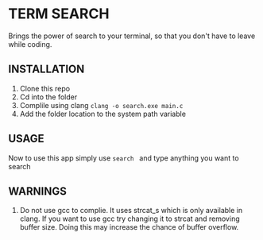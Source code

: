 # TERM SEARCH
Brings the power of search to your terminal, so that you don't have to leave while coding.  
 
## INSTALLATION  
1. Clone this repo  
2. Cd into the folder  
3. Complile using clang ```clang -o search.exe main.c```
4. Add the folder location to the system path variable 

## USAGE
Now to use this app simply use ```search ``` and type anything you want to search  

## WARNINGS
1. Do not use gcc to complie. It uses strcat_s which is only available in clang. If you want to use gcc try changing it to strcat and removing buffer size. Doing this may increase the chance of buffer overflow.

